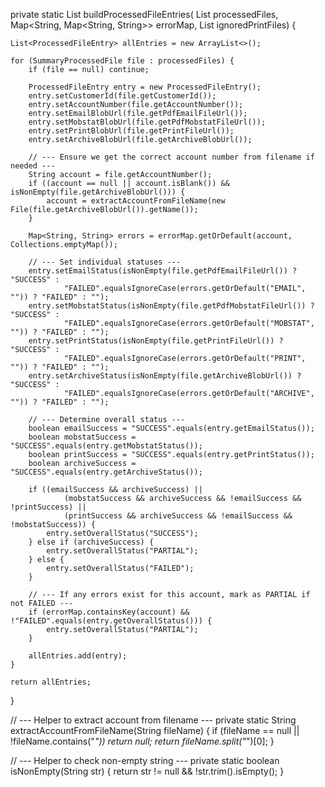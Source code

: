 private static List<ProcessedFileEntry> buildProcessedFileEntries(
        List<SummaryProcessedFile> processedFiles,
        Map<String, Map<String, String>> errorMap,
        List<PrintFile> ignoredPrintFiles) {

    List<ProcessedFileEntry> allEntries = new ArrayList<>();

    for (SummaryProcessedFile file : processedFiles) {
        if (file == null) continue;

        ProcessedFileEntry entry = new ProcessedFileEntry();
        entry.setCustomerId(file.getCustomerId());
        entry.setAccountNumber(file.getAccountNumber());
        entry.setEmailBlobUrl(file.getPdfEmailFileUrl());
        entry.setMobstatBlobUrl(file.getPdfMobstatFileUrl());
        entry.setPrintBlobUrl(file.getPrintFileUrl());
        entry.setArchiveBlobUrl(file.getArchiveBlobUrl());

        // --- Ensure we get the correct account number from filename if needed ---
        String account = file.getAccountNumber();
        if ((account == null || account.isBlank()) && isNonEmpty(file.getArchiveBlobUrl())) {
            account = extractAccountFromFileName(new File(file.getArchiveBlobUrl()).getName());
        }

        Map<String, String> errors = errorMap.getOrDefault(account, Collections.emptyMap());

        // --- Set individual statuses ---
        entry.setEmailStatus(isNonEmpty(file.getPdfEmailFileUrl()) ? "SUCCESS" :
                "FAILED".equalsIgnoreCase(errors.getOrDefault("EMAIL", "")) ? "FAILED" : "");
        entry.setMobstatStatus(isNonEmpty(file.getPdfMobstatFileUrl()) ? "SUCCESS" :
                "FAILED".equalsIgnoreCase(errors.getOrDefault("MOBSTAT", "")) ? "FAILED" : "");
        entry.setPrintStatus(isNonEmpty(file.getPrintFileUrl()) ? "SUCCESS" :
                "FAILED".equalsIgnoreCase(errors.getOrDefault("PRINT", "")) ? "FAILED" : "");
        entry.setArchiveStatus(isNonEmpty(file.getArchiveBlobUrl()) ? "SUCCESS" :
                "FAILED".equalsIgnoreCase(errors.getOrDefault("ARCHIVE", "")) ? "FAILED" : "");

        // --- Determine overall status ---
        boolean emailSuccess = "SUCCESS".equals(entry.getEmailStatus());
        boolean mobstatSuccess = "SUCCESS".equals(entry.getMobstatStatus());
        boolean printSuccess = "SUCCESS".equals(entry.getPrintStatus());
        boolean archiveSuccess = "SUCCESS".equals(entry.getArchiveStatus());

        if ((emailSuccess && archiveSuccess) ||
                (mobstatSuccess && archiveSuccess && !emailSuccess && !printSuccess) ||
                (printSuccess && archiveSuccess && !emailSuccess && !mobstatSuccess)) {
            entry.setOverallStatus("SUCCESS");
        } else if (archiveSuccess) {
            entry.setOverallStatus("PARTIAL");
        } else {
            entry.setOverallStatus("FAILED");
        }

        // --- If any errors exist for this account, mark as PARTIAL if not FAILED ---
        if (errorMap.containsKey(account) && !"FAILED".equals(entry.getOverallStatus())) {
            entry.setOverallStatus("PARTIAL");
        }

        allEntries.add(entry);
    }

    return allEntries;
}

// --- Helper to extract account from filename ---
private static String extractAccountFromFileName(String fileName) {
    if (fileName == null || !fileName.contains("_")) return null;
    return fileName.split("_")[0];
}

// --- Helper to check non-empty string ---
private static boolean isNonEmpty(String str) {
    return str != null && !str.trim().isEmpty();
}

